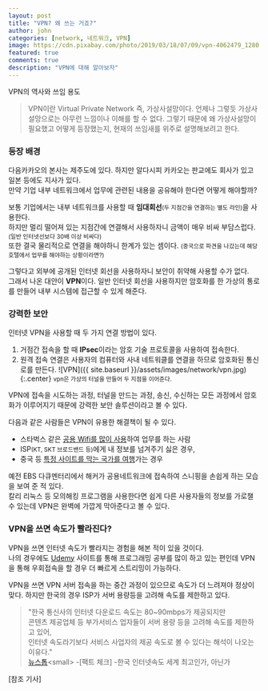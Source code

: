 ```yaml
---
layout: post
title: "VPN? 왜 쓰는 거죠?"
author: john
categories: [network, 네트워크, VPN]
image: https://cdn.pixabay.com/photo/2019/03/18/07/09/vpn-4062479_1280.jpg
featured: true
comments: true
description: "VPN에 대해 알아보자"
---
```

VPN의 역사와 쓰임 용도

 > VPN이란 <span class="color--red">Virtual Private Network</span> 즉, 가상사설망이다.
언제나 그렇듯 가상사설망으로는 아무런 느낌이나 이해를 할 수 없다. 
그렇기 때문에 왜 가상사설망이 필요했고 어떻게 등장했는지, 현재의 쓰임새를 위주로 설명해보려고 한다.  

### 등장 배경
다음카카오의 본사는 제주도에 있다. 하지만 알다시피 카카오는 판교에도 회사가 있고 일본 등에도 지사가 있다.<br>
만약 기업 내부 네트워크에서 업무에 관련된 내용을 공유해야 한다면 어떻게 해야할까?

보통 기업에서는 내부 네트워크를 사용할 때 **임대회선**<small>(두 지점간을 연결하는 별도 라인)</small>을 사용한다.<br>
하지만 멀리 떨어져 있는 지점간에 연결해서 사용하자니 금액이 매우 비싸 부담스럽다.<small>(일반 인터넷선보다 30배 이상 비싸다)</small> <br>
또한 결국 물리적으로 연결을 해야하니 한계가 있는 셈이다. <small>(중국으로 파견을 나갔는데 해당 호텔에서 업무를 해야하는 상황이라면?)</small>

그렇다고 외부에 공개된 인터넷 회선을 사용하자니 보안이 취약해 사용할 수가 없다.    
그래서 나온 대안이 **VPN**이다. 일반 인터넷 회선을 사용하지만 암호화를 한 가상의 통로를 만들어 내부 시스템에 접근할 수 있게 해준다.


### 강력한 보안

인터넷 VPN을 사용할 때 두 가지 연결 방법이 있다. 
1. 거점간 접속을 할 때 **IPsec**이라는 암호 기술 프로토콜을 사용하여 접속한다. 
2. 원격 접속 연결은 사용자의 컴퓨터와 사내 네트워클를 연결을 하므로 암호화된 통신로를 만든다.
![VPN]({{ site.baseurl }}/assets/images/network/vpn.jpg){:.center}
<small class="caption" style="margin-top:-3rem;">vpn은 가상의 터널을 만들어 두 지점을 이어준다.</small>

VPN에 접속을 시도하는 과정, 터널을 만드는 과정, 송신, 수신하는 모든 과정에서 암호화가 이루어지기 때문에 강력한 보안 솔루션이라고 볼 수 있다.

다음과 같은 사람들은 VPN이 유용한 해결책이 될 수 있다.

- 스타벅스 같은 <u>공용 Wifi를 많이 사용</u>하여 업무를 하는 사람
- ISP<small>(KT, SKT 브로드밴드 등)</small>에게 내 정보를 넘겨주기 싫은 경우,
- 중국 등 <u>특정 사이트를 막는 국가를 여행</u>가는 경우 

예전 EBS 다큐멘터리에서 해커가 공용네트워크에 접속하여 스니핑을 손쉽게 하는 모습을 보여 준 적 있다.<br> 
칼리 리눅스 등 모의해킹 프로그램을 사용한다면 쉽게 다른 사용자들의 정보를 가로챌 수 있는데 VPN은 완벽에 가깝게 막아준다고 볼 수 있다.


### VPN을 쓰면 속도가 빨라진다?

VPN을 쓰면 인터넷 속도가 빨라지는 경험을 해본 적이 있을 것이다.    
나의 경우에도 [Udemy]('https://www.udemy.com') 사이트를 통해 프로그래밍 공부를 많이 하고 있는 편인데 VPN을 통해 우회접속을 할 경우 더 빠르게 스트리밍이 가능하다.

VPN을 쓰면 VPN 서버 접속을 하는 중간 과정이 있으므로 속도가 더 느려져야 정상이 맞다.
하지만 한국의 경우 ISP가 서버 용량등을 고려해 속도를 제한하고 있다. 

>"한국 통신사의 인터넷 다운로드 속도는 80~90mbps가 제공되지만 <br>콘텐츠 제공업체 등 부가서비스 업자들이 서버 용량 등을 고려해 속도를 제한하고 있어,<br> 인터넷 속도라기보다 서비스 사업자의 제공 속도로 볼 수 있다는 해석이 나오는 이유다." <br>
[뉴스톱]('http://www.newstof.com/news/articleView.html?idxno=1220')<small> -[팩트 체크] -한국 인터넷속도 세계 최고인가, 아닌가</small>



[참조 기사]
